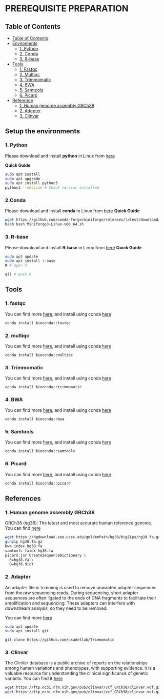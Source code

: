 # PREREQUISITE PREPARATION
## Table of Contents
  - [Table of Contents](#table-of-contents)
  - [Enviroments](#Setup-the-environment)
    - [1. Python ](#1-python)
    - [2. Conda](#2-conda)
    - [3. R-base](#3-r-base)
  - [Tools](#tools)
    - [1. Fastqc ](#1-fastqc)
    - [2. Multiqc](#2-multiqc)
    - [3. Trimmomatic](#3-trimmomatic)
    - [4. BWA ](#4-bwa)
    - [5. Samtools](#5-samtools)
    - [6. Picard](#6-picard)
- [Reference](#reference)
    - [1. Human genome assembly GRCh38 ](#1-Human-genome-assembly-GRCh38)
    - [2. Adapter](#2-adapter)
    - [3. Clinvar](#3-clinvar)

## Setup the environments
### 1. Python
Please download and install **python** in Linux from [here](https://discuss.python.org/t/install-python-3-11-9-on-ubuntu/51093) 

**Quick Guide**
```bash
sudo apt install
sudo apt upgrade
sudo apt install python3
python3 --version # Check version installed
```
### 2.Conda
Please download and install **conda** in Linux from [here](https://github.com/conda-forge/miniforge) 
**Quick Guide**
```bash
wget https://github.com/conda-forge/miniforge/releases/latest/download/Miniforge3-Linux-x86_64.sh
bash bash Miniforge3-Linux-x86_64.sh
```
### 3. R-base
Please download and install **R-base** in Linux from [here](https://cran.r-project.org/bin/linux/ubuntu/fullREADME.html) 
**Quick Guide**
```bash
sudo apt update
sudo apt install r-base
R # open R
```
```r
q() # exit R
```

## Tools
### 1. fastqc
You can find more [here](https://github.com/s-andrews/FastQC), and install using conda [here](https://anaconda.org/bioconda/fastqc)

```bash
conda install bioconda::fastqc
```
### 2. multiqc
You can find more [here](https://github.com/MultiQC/MultiQC), and install using conda [here](https://anaconda.org/bioconda/multiqc)

```bash
conda install bioconda::multiqc
```
### 3. Trimmomatic
You can find more [here](https://github.com/usadellab/Trimmomatic), and install using conda [here](https://anaconda.org/bioconda/trimmomatic)

```bash
conda install bioconda::trimmomatic
```
### 4. BWA
You can find more [here](https://github.com/lh3/bwa), and install using conda [here](https://anaconda.org/bioconda/bwa)

```bash
conda install bioconda::bwa
```

### 5. Samtools
You can find more [here](https://github.com/samtools/samtools), and install using conda [here](https://anaconda.org/bioconda/samtools)

```bash
conda install bioconda::samtools
```

### 6. Picard
You can find more [here](https://github.com/broadinstitute/picard), and install using conda [here](https://anaconda.org/bioconda/picard)

```bash
conda install bioconda::picard
```
## References
### 1. Human genome assembly GRCh38
GRCh38 (hg38): The latest and most accurate human reference genome. You can find [here](https://hgdownload.soe.ucsc.edu/goldenPath/hg38/bigZips/)

```bash
wget https://hgdownload.soe.ucsc.edu/goldenPath/hg38/bigZips/hg38.fa.gz
gunzip hg38.fa.gz
bwa index hg38.fa
samtools faidx hg38.fa
picard.jar CreateSequenceDictionary \
  R=hg38.fa \
  O=hg38.dict
```
### 2. Adapter
An adapter file in trimming is used to remove unwanted adapter sequences from the raw sequencing reads. During sequencing, short adapter sequences are often ligated to the ends of DNA fragments to facilitate their amplification and sequencing. These adapters can interfere with downstream analysis, so they need to be removed.

You can find more [here](https://github.com/usadellab/Trimmomatic)
```bash
sudo apt update
sudo apt install git

git clone https://github.com/usadellab/Trimmomatic
```

### 3. Clinvar
The ClinVar database is a public archive of reports on the relationships among human variations and phenotypes, with supporting evidence. It is a valuable resource for understanding the clinical significance of genetic variants.
You can find it [here](https://ftp.ncbi.nlm.nih.gov/pub/clinvar/vcf_GRCh38/)
```bash
wget https://ftp.ncbi.nlm.nih.gov/pub/clinvar/vcf_GRCh38/clinvar.vcf.gz
wget https://ftp.ncbi.nlm.nih.gov/pub/clinvar/vcf_GRCh38/clinvar.vcf.gz.tbi
```
